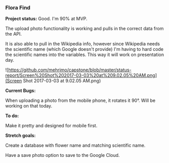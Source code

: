### Flora Find 

**Project status:** Good. I'm 90% at MVP.

The upload photo functionality is working and pulls in the correct data from the API.

It is also able to pull in the Wikipedia info, however since Wikipedia needs the scientific name (which Google doesn't provide) I'm having to hard code the scientific names into the variables. This way it will work on presentation day. 

 ![https://github.com/mehrimo/capstone/blob/master/status-report/Screen%20Shot%202017-03-03%20at%209.02.05%20AM.png](Screen Shot 2017-03-03 at 9.02.05 AM.png)


**Current Bugs:**

When uploading a photo from the mobile phone, it rotates it 90°. Will be working on that today.



**To do:**

Make it pretty and designed for mobile first. 



**Stretch goals:**

Create a database with flower name and matching scientific name.

Have a save photo option to save to the Google Cloud. 
